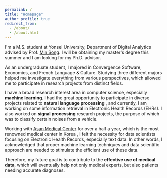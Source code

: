 ```yaml
---
permalink: /
title: "Homepage"
author_profile: true
redirect_from: 
  - /about/
  - /about.html
---
```


I'm a M.S. student at Yonsei University, Department of Digital Analytics advised by Prof. [Min Song](http://informatics.yonsei.ac.kr/tsmm/minsong.html). I will be obtaining my master's degree this summer and I am looking for my Ph.D. advisor.

As an undergraduate student, I majored in Convergence Software, Economics, and French Language & Culture. Studying three different majors helped me investigate everything from various perspectives, which allowed me to participate in research projects from distinct fields.

I have a broad research interest area in computer science, especially **machine learning**. I had the great opportunity to participate in diverse projects related to **natural language processing** , and currently, I am working on some information retrieval in Electronic Health Records (EHRs). I also worked on **signal processing** research projects, the purpose of which was to classify certain noises from a vehicle.

Working with [Asan Medical Center](http://eng.amc.seoul.kr/gb/lang/main.do) for over a half a year, which is the most renowned medical center in Korea , I felt the necessity for data scientists focusing on Electronic Health Records, especially text data. In other words, I acknowledged that proper machine learning techniques and data scientific approach are needed to stimulate the efficient use of these data. 

Therefore, my future goal is to contribute to the **effective use of medical data**, which will eventually help not only medical experts, but also patients needing accurate diagnoses.